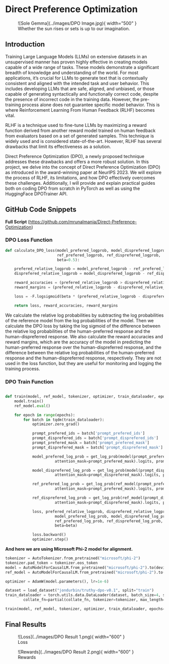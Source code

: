 # Direct Preference Optimization



<figure markdown="span">
  ![Sole Gemma](../images/DPO Image.jpg){ width="500" }
  <figcaption>Whether the sun rises or sets is up to our imagination.</figcaption>
</figure>



## Introduction
Training Large Language Models (LLMs) on extensive datasets in an unsupervised manner has proven highly effective in creating models capable of a wide range of tasks. These models demonstrate a significant breadth of knowledge and understanding of the world. For most applications, it’s crucial for LLMs to generate text that is contextually consistent and aligned with the intended task and user behavior. This includes developing LLMs that are safe, aligned, and unbiased, or those capable of generating syntactically and functionally correct code, despite the presence of incorrect code in the training data. However, the pre-training process alone does not guarantee specific model behavior. This is where Reinforcement Learning From Human Feedback (RLHF) becomes vital.

RLHF is a technique used to fine-tune LLMs by maximizing a reward function derived from another reward model trained on human feedback from evaluators based on a set of generated samples. This technique is widely used and is considered state-of-the-art. However, RLHF has several drawbacks that limit its effectiveness as a solution.

Direct Preference Optimization (DPO), a newly proposed technique addresses these drawbacks and offers a more robust solution. In this project, we delve into the concept of Direct Preference Optimization (DPO) as introduced in the award-winning paper at NeurIPS 2023. We will explore the process of RLHF, its limitations, and how DPO effectively overcomes these challenges. Additionally, I will provide and explain practical guides both on coding DPO from scratch in PyTorch as well as using the HuggingFace DPOTrainer API.

## GitHub Code Snippets

<b> Full Script </b> (https://github.com/mrunalmania/Direct-Preference-Optimization)

### DPO Loss Function

```python
def calculate_DPO_loss(model_prefered_logprob, model_disprefered_logprob,
                       ref_prefered_logprob, ref_disprefered_logprob,
                       beta=0.5):

    prefered_relative_logprob = model_prefered_logprob - ref_prefered_logprob
    disprefered_relative_logprob = model_disprefered_logprob - ref_disprefered_logprob

    reward_accuracies = (prefered_relative_logprob > disprefered_relative_logprob).float().mean(dim=-1)
    reward_margins = (prefered_relative_logprob - disprefered_relative_logprob).mean(dim=-1)

    loss = -F.logsigmoid(beta * (prefered_relative_logprob - disprefered_relative_logprob)).mean(dim=-1)

    return loss, reward_accuracies, reward_margins
```

We calculate the relative log probabilities by subtracting the log probabilities of the reference model from the log probabilities of the model. Then we calculate the DPO loss by taking the log sigmoid of the difference between the relative log probabilities of the human-preferred response and the human-dispreferred response. We also calculate the reward accuracies and reward margins, which are the accuracy of the model in predicting the human-preferred response over the human-dispreferred response, and the difference between the relative log probabilities of the human-preferred response and the human-dispreferred response, respectively. They are not used in the loss function, but they are useful for monitoring and logging the training process.


### DPO Train Function
```python

def train(model, ref_model, tokenizer, optimizer, train_dataloader, epochs=1, beta=0.1):
    model.train()
    ref_model.eval()

    for epoch in range(epochs):
        for batch in tqdm(train_dataloader):
            optimizer.zero_grad()

            prompt_prefered_ids = batch['prompt_prefered_ids']
            prompt_disprefered_ids = batch['prompt_disprefered_ids']
            prompt_prefered_mask = batch['prompt_prefered_mask']
            prompt_disprefered_mask = batch['prompt_disprefered_mask']

            model_prefered_log_prob = get_log_prob(model(prompt_prefered_ids,
                      attention_mask=prompt_prefered_mask).logits, prompt_prefered_ids)

            model_disprefered_log_prob = get_log_prob(model(prompt_disprefered_ids, 
                      attention_mask=prompt_disprefered_mask).logits, prompt_disprefered_ids)

            ref_prefered_log_prob = get_log_prob(ref_model(prompt_prefered_ids, 
                      attention_mask=prompt_prefered_mask).logits, prompt_prefered_ids)

            ref_disprefered_log_prob = get_log_prob(ref_model(prompt_disprefered_ids, 
                      attention_mask=prompt_disprefered_mask).logits, prompt_disprefered_ids)

            loss, prefered_relative_logprob, disprefered_relative_logprob, reward_accuracies, reward_margins = calculate_DPO_loss(
                      model_prefered_log_prob, model_disprefered_log_prob,
                      ref_prefered_log_prob, ref_disprefered_log_prob,
                      beta=beta)

            loss.backward()
            optimizer.step()
```

<b> And here we are using Microsoft Phi-2 model for alignment. </b> 

```python
tokenizer = AutoTokenizer.from_pretrained("microsoft/phi-2")
tokenizer.pad_token = tokenizer.eos_token
model = AutoModelForCausalLM.from_pretrained("microsoft/phi-2").to(device)
ref_model = AutoModelForCausalLM.from_pretrained("microsoft/phi-2").to(device)

optimizer = AdamW(model.parameters(), lr=1e-6)

dataset = load_dataset("jondurbin/truthy-dpo-v0.1", split="train")
train_dataloader = torch.utils.data.DataLoader(dataset, batch_size=4, shuffle=True,
        collate_fn=partial(collate_fn, tokenizer=tokenizer, max_length=512, device=device))

train(model, ref_model, tokenizer, optimizer, train_dataloader, epochs=1, beta=0.1)

```

## Final Results

<figure markdown="span">
  ![Loss](../images/DPO Result 1.png){ width="600" }
  <figcaption>Loss</figcaption>
</figure>

<figure markdown="span">
  ![Rewards](../images/DPO Result 2.png){ width="600" }
  <figcaption>Rewards</figcaption>
</figure>